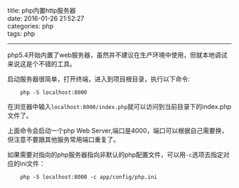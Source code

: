 title: php内置http服务器  
date: 2016-01-26 21:52:27  
categories: php  
tags: php  

---

php5.4开始内置了web服务器，虽然并不建议在生产环境中使用，但就本地调试来说这是个不错的工具。

启动服务器很简单，打开终端，进入到项目根目录，执行以下命令:

```
	php -S localhost:8000
```

在浏览器中输入`localhost:8000/index.php`就可以访问到当前目录下的index.php文件了。

上面命令会启动一个php Web Server,端口是4000，端口可以根据自己需要换，但注意不要跟其他服务常用端口重复了。

如果需要对指向的php服务器指向非默认的php配置文件，可以用`-c`选项去指定对应的ini文件：

```
	php -S localhost:8000 -c app/config/php.ini
```


